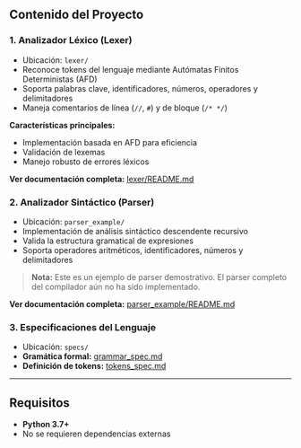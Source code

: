 ## Contenido del Proyecto

### 1. **Analizador Léxico (Lexer)**
- Ubicación: `lexer/`
- Reconoce tokens del lenguaje mediante Autómatas Finitos Deterministas (AFD)
- Soporta palabras clave, identificadores, números, operadores y delimitadores
- Maneja comentarios de línea (`//`, `#`) y de bloque (`/* */`)

**Características principales:**
- Implementación basada en AFD para eficiencia
- Validación de lexemas
- Manejo robusto de errores léxicos

**Ver documentación completa:** [lexer/README.md](lexer/README.md)

### 2. **Analizador Sintáctico (Parser)**
- Ubicación: `parser_example/`
- Implementación de análisis sintáctico descendente recursivo
- Valida la estructura gramatical de expresiones
- Soporta operadores aritméticos, identificadores, números y delimitadores
> **Nota:** Este es un ejemplo de parser demostrativo. El parser completo del compilador aún no ha sido implementado.

**Ver documentación completa:** [parser_example/README.md](parser_example/README.md)

### 3. **Especificaciones del Lenguaje**
- Ubicación: `specs/`
- **Gramática formal:** [grammar_spec.md](specs/grammar_spec.md)
- **Definición de tokens:** [tokens_spec.md](specs/tokens_spec.md)

---

## Requisitos

- **Python 3.7+**
- No se requieren dependencias externas